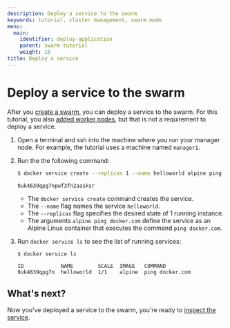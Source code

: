 ```yaml
---
description: Deploy a service to the swarm
keywords: tutorial, cluster management, swarm mode
menu:
  main:
    identifier: deploy-application
    parent: swarm-tutorial
    weight: 16
title: Deploy a service
---
```


# Deploy a service to the swarm

After you [create a swarm](create-swarm.md), you can deploy a service to the
swarm. For this tutorial, you also [added worker nodes](add-nodes.md), but that
is not a requirement to deploy a service.

1. Open a terminal and ssh into the machine where you run your manager node. For
example, the tutorial uses a machine named `manager1`.

2.  Run the the following command:

    ```bash
    $ docker service create --replicas 1 --name helloworld alpine ping docker.com

    9uk4639qpg7npwf3fn2aasksr
    ```

    * The `docker service create` command creates the service.
    * The `--name` flag names the service `helloworld`.
    * The `--replicas` flag specifies the desired state of 1 running instance.
    * The arguments `alpine ping docker.com` define the service as an Alpine
    Linux container that executes the command `ping docker.com`.

3.  Run `docker service ls` to see the list of running services:

    ```
    $ docker service ls

    ID            NAME        SCALE  IMAGE   COMMAND
    9uk4639qpg7n  helloworld  1/1    alpine  ping docker.com
    ```

## What's next?

Now you've deployed a service to the swarm, you're ready to [inspect the service](inspect-service.md).